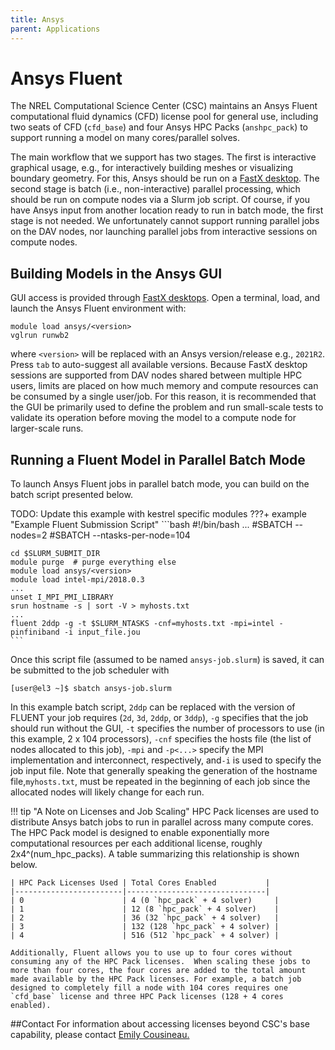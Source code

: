 ```yaml
---
title: Ansys
parent: Applications
---
```


# Ansys Fluent 

The NREL Computational Science Center (CSC) maintains an Ansys Fluent computational fluid dynamics (CFD) license pool for general use, including two seats of CFD (`cfd_base`) and four Ansys HPC Packs (`anshpc_pack`) to support running a model on many cores/parallel solves.

The main workflow that we support has two stages. The first is interactive graphical usage, e.g., for interactively building meshes or visualizing boundary geometry. For this, Ansys should be run on a [FastX desktop](https://kestrel-dav.hpc.nrel.gov/session/). The second stage is batch (i.e., non-interactive) parallel processing, which should be run on compute nodes via a Slurm job script. Of course, if you have Ansys input from another location ready to run in batch mode, the first stage is not needed. We unfortunately cannot support running parallel jobs on the DAV nodes, nor launching parallel jobs from interactive sessions on compute nodes.

<!-- !!! tip "Shared License Etiquette"
     License usage can be checked on Eagle with the command `lmstat.ansys`. Network floating licenses are a shared resource. Whenever you open an Ansys Fluent window, a license is pulled from the pool and becomes unavailable to other Eagle users. *Please do not keep idle windows open if you are not actively using the application*, close it and return the associated licenses to the pool. Excessive retention of software licenses falls under the inappropriate use policy.
 -->

## Building Models in the Ansys GUI
GUI access is provided through [FastX desktops](https://kestrel-dav.hpc.nrel.gov/session/). Open a terminal, load, and launch the Ansys Fluent environment with:

```
module load ansys/<version>
vglrun runwb2
```

where `<version>` will be replaced with an Ansys version/release e.g., `2021R2`. Press `tab` to auto-suggest all available versions. Because FastX desktop sessions are supported from DAV nodes shared between multiple HPC users, limits are placed on how much memory and compute resources can be consumed by a single user/job. For this reason, it is recommended that the GUI be primarily used to define the problem and run small-scale tests to validate its operation before moving the model to a compute node for larger-scale runs.

<!-- 
## Running Ansys in Parallel Batch Mode

To initiate an Ansys run that uses the HPC Packs, it is necessary to create a command line that contains the hosts and number of processes on each in a format `host1:ppn_host1:host2:ppn_host2:....`. In order to do this as illustrated below, you must set `--ntasks-per-node` and `--nodes` in your Slurm header. A partial example submit script might look as follows.

???+ example "Example Ansys Submission Script"
    ```bash
    #!/bin/bash -l
    ...
    #SBATCH --nodes=2
    #SBATCH --ntasks-per-node=36
    ...
    cd $SLURM_SUBMIT_DIR
    module purge  # purge everything else
    module load ansys/19.2
    module load intel-mpi/2018.0.3
    ...
    unset I_MPI_PMI_LIBRARY
    machines=$(srun hostname | sort | uniq -c | awk '{print $2 ":" $1}' | paste -s -d ":" -)
    ...
    ansys192 -dis -mpi intelmpi -machines $machines -i <input>.dat
    ```
 -->

## Running a Fluent Model in Parallel Batch Mode

To launch Ansys Fluent jobs in parallel batch mode, you can build on the batch script presented below.

TODO: Update this example with kestrel specific modules
???+ example "Example Fluent Submission Script"
    ```bash
    #!/bin/bash
    ...
    #SBATCH --nodes=2
    #SBATCH --ntasks-per-node=104

    cd $SLURM_SUBMIT_DIR
    module purge  # purge everything else
    module load ansys/<version>
    module load intel-mpi/2018.0.3
    ...
    unset I_MPI_PMI_LIBRARY
    srun hostname -s | sort -V > myhosts.txt
    ...
    fluent 2ddp -g -t $SLURM_NTASKS -cnf=myhosts.txt -mpi=intel -pinfiniband -i input_file.jou
    ```

Once this script file (assumed to be named `ansys-job.slurm`) is saved, it can be submitted to the job scheduler with

```
[user@el3 ~]$ sbatch ansys-job.slurm
```

In this example batch script, `2ddp` can be replaced with the version of FLUENT your job requires (`2d`, `3d`, `2ddp`, or `3ddp`), `-g` specifies that the job should run without the GUI, `-t` specifies the number of processors to use (in this example, 2 x 104 processors), `-cnf` specifies the hosts file (the list of nodes allocated to this job), `-mpi` and `-p<...>` specify the MPI implementation and interconnect, respectively, and`-i` is used to specify the job input file.  Note that generally speaking the generation of the hostname file,`myhosts.txt`, must be repeated in the beginning of each job since the allocated nodes will likely change for each run. 

!!! tip "A Note on Licenses and Job Scaling"
    HPC Pack licenses are used to distribute Ansys batch jobs to run in parallel across many compute cores.  The HPC Pack model is designed to enable exponentially more computational resources per each additional license, roughly 2x4^(num_hpc_packs).  A table summarizing this relationship is shown below.


    | HPC Pack Licenses Used | Total Cores Enabled           |
    |------------------------|-------------------------------|
    | 0                      | 4 (0 `hpc_pack` + 4 solver)     |
    | 1                      | 12 (8 `hpc_pack` + 4 solver)    |
    | 2                      | 36 (32 `hpc_pack` + 4 solver)   |
    | 3                      | 132 (128 `hpc_pack` + 4 solver) |
    | 4                      | 516 (512 `hpc_pack` + 4 solver) |

    Additionally, Fluent allows you to use up to four cores without consuming any of the HPC Pack licenses.  When scaling these jobs to more than four cores, the four cores are added to the total amount made available by the HPC Pack licenses. For example, a batch job designed to completely fill a node with 104 cores requires one `cfd_base` license and three HPC Pack licenses (128 + 4 cores enabled).



##Contact
For information about accessing licenses beyond CSC's base capability, please contact [Emily Cousineau.](mailto://Emily.Cousineau@nrel.gov)
